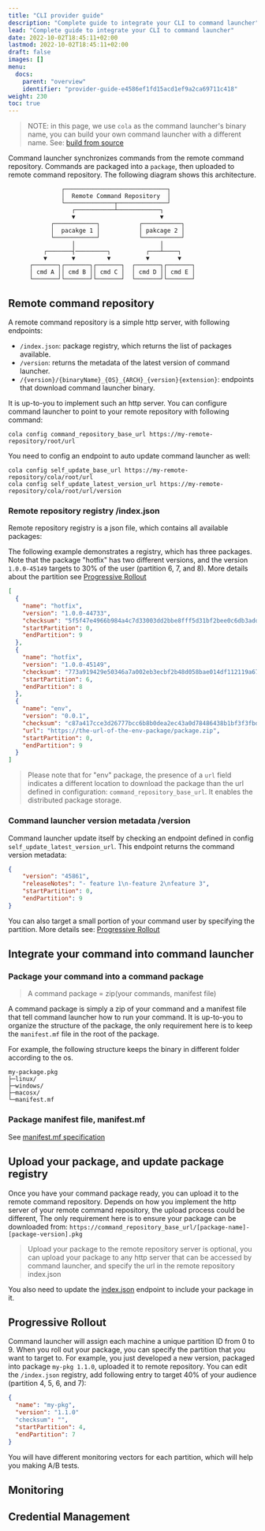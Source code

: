 ```yaml
---
title: "CLI provider guide"
description: "Complete guide to integrate your CLI to command launcher"
lead: "Complete guide to integrate your CLI to command launcher"
date: 2022-10-02T18:45:11+02:00
lastmod: 2022-10-02T18:45:11+02:00
draft: false
images: []
menu:
  docs:
    parent: "overview"
    identifier: "provider-guide-e4586ef1fd15acd1ef9a2ca69711c418"
weight: 230
toc: true
---
```



> NOTE: in this page, we use `cola` as the command launcher's binary name, you can build your own command launcher with a different name. See: [build from source](../../quickstart/build-from-source)

Command launcher synchronizes commands from the remote command repository. Commands are packaged into a `package`, then uploaded to remote command repository. The following diagram shows this architecture.

```text
               ┌─────────────────────────────┐
               │  Remote Command Repository  │
               └──────────────┬──────────────┘
                  ┌───────────┴────────────┐
                  ▼                        ▼
            ┌────────────┐           ┌───────────┐
            │  pacakge 1 │           │ pakcage 2 │
            └────────────┘           └───────────┘
                  │                        │
          ┌───────┤─────────┐          ┌───┴────┐
          ▼       ▼         ▼          ▼        ▼
      ┌───────┐┌───────┐┌───────┐  ┌───────┐┌───────┐
      │ cmd A ││ cmd B ││ cmd C │  │ cmd D ││ cmd E │
      └───────┘└───────┘└───────┘  └───────┘└───────┘
```

## Remote command repository

A remote command repository is a simple http server, with following endpoints:

- `/index.json`: package registry, which returns the list of packages available.
- `/version`: returns the metadata of the latest version of command launcher.
- `/{version}/{binaryName}_{OS}_{ARCH}_{version}{extension}`: endpoints that download command launcher binary.

It is up-to-you to implement such an http server. You can configure command launcher to point to your remote repository with following command:

```shell
cola config command_repository_base_url https://my-remote-repository/root/url
```

You need to config an endpoint to auto update command launcher as well:

```shell
cola config self_update_base_url https://my-remote-repository/cola/root/url
cola config self_update_latest_version_url https://my-remote-repository/cola/root/url/version
```

### Remote repository registry /index.json

Remote repository registry is a json file, which contains all available packages:

The following example demonstrates a registry, which has three packages. Note that the package "hotfix" has two different versions, and the version `1.0.0-45149` targets to 30% of the user (partition 6, 7, and 8). More details about the partition see [Progressive Rollout](#progressive-rollout)

```json
[
  {
    "name": "hotfix",
    "version": "1.0.0-44733",
    "checksum": "5f5f47e4966b984a4c7d33003dd2bbe8fff5d31bf2bee0c6db3add099e4542b3",
    "startPartition": 0,
    "endPartition": 9
  },
  {
    "name": "hotfix",
    "version": "1.0.0-45149",
    "checksum": "773a919429e50346a7a002eb3ecbf2b48d058bae014df112119a67fc7d9a3598",
    "startPartition": 6,
    "endPartition": 8
  },
  {
    "name": "env",
    "version": "0.0.1",
    "checksum": "c87a417cce3d26777bcc6b8b0dea2ec43a0d78486438b1bf3f3fbd2cafc2c7cc",
    "url": "https://the-url-of-the-env-package/package.zip",
    "startPartition": 0,
    "endPartition": 9
  }
]
```

> Please note that for "env" package, the presence of a `url` field indicates a different location to download the package than the url defined in configuration: `command_repository_base_url`. It enables the distributed package storage.

### Command launcher version metadata /version

Command launcher update itself by checking an endpoint defined in config `self_update_latest_version_url`. This endpoint returns the command version metadata:

```json
{
    "version": "45861",
    "releaseNotes": "- feature 1\n-feature 2\nfeature 3",
    "startPartition": 0,
    "endPartition": 9
}
```

You can also target a small portion of your command user by specifying the partition. More details see: [Progressive Rollout](#progressive-rollout)

## Integrate your command into command launcher

### Package your command into a command package

> A command package = zip(your commands, manifest file)

A command package is simply a zip of your command and a manifest file that tell command launcher how to run your command. It is up-to-you to organize the structure of the package, the only requirement here is to keep the `manifest.mf` file in the root of the package.

For example, the following structure keeps the binary in different folder according to the os.

```text
my-package.pkg
├─linux/
├─windows/
├─macosx/
└─manifest.mf
```

### Package manifest file, manifest.mf

See [manifest.mf specification](../manifest)

## Upload your package, and update package registry

Once you have your command package ready, you can upload it to the remote command repository. Depends on how you implement the http server of your remote command repository, the upload process could be different, The only requirement here is to ensure your package can be downloaded from: `https://command_repository_base_url/[package-name]-[package-version].pkg`

> Upload your package to the remote repository server is optional, you can upload your package to any http server that can be accessed by command launcher, and specify the url in the remote repository index.json

You also need to update the [index.json](#remote-repository-registry-indexjson) endpoint to include your package in it.

## Progressive Rollout

Command launcher will assign each machine a unique partition ID from 0 to 9. When you roll out your package, you can specify the partition that you want to target to. For example, you just developed a new version, packaged into package `my-pkg 1.1.0`, uploaded it to remote repository. You can edit the `/index.json` registry, add following entry to target 40% of your audience (partition 4, 5, 6, and 7):

```json
{
  "name": "my-pkg",
  "version": "1.1.0"
  "checksum": "",
  "startPartition": 4,
  "endPartition": 7
}
```

You will have different monitoring vectors for each partition, which will help you making A/B tests.

## Monitoring

## Credential Management
